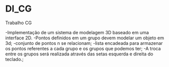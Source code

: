 # DI_CG
Trabalho CG

-Implementação de um sistema de modelagem 3D baseado em
uma interface 2D.
-Pontos definidos em um grupo devem modelar um objeto em 3d;
-conjunto de pontos n se relacionam;
-lista encadeada para armazenar os pontos referentes a cada grupo
e os grupos que podemos ter;
-A troca entre os grupos será realizada através das setas esquerda e direita do
teclado.;

